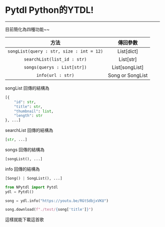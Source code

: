 # Pytdl Python的YTDL!

***

目前簡化為四種功能~~

| 方法 | 傳回參數 |
| :-----: | :-----: |
| `songList(query : str, size : int = 12)` | List[dict] |
| `searchList(list_id : str)` | List[str] |
| `songs(querys : List[str])` | List[songList] |
| `info(url : str)` | Song or SongList |

songList 回傳的結構為
```py
[{
	"id": str,
	"title": str,
	"thumbnail": list,
	"length": str
}, ...]
```

searchList 回傳的結構為
```py
[str, ...]
```

songs 回傳的結構為
```py
[songList(), ...]
```

info 回傳的結構為
```py
[Song() | SongList(), ...]
```

```py
from NPytdl import Pytdl
ydl = Pytdl()

song = ydl.info("https://youtu.be/RGtSdbjxVKU")

song.download(f"./test/{song['title']}")
```

這樣就能下載這首歌
